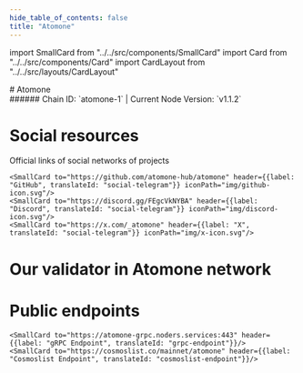 ```yaml
---
hide_table_of_contents: false
title: "Atomone"
---
```


import SmallCard from "../../src/components/SmallCard"
import Card from "../../src/components/Card"
import CardLayout from "../../src/layouts/CardLayout"

<div class="h1-with-icon icon-atomone">
# Atomone
</div>
###### Chain ID: `atomone-1` | Current Node Version: `v1.1.2`



# Social resources
Official links of social networks of projects

<CardLayout autoFitEnabled={false}>
    
    <SmallCard to="https://github.com/atomone-hub/atomone" header={{label: "GitHub", translateId: "social-telegram"}} iconPath="img/github-icon.svg"/>
    <SmallCard to="https://discord.gg/FEgcVkNYBA" header={{label: "Discord", translateId: "social-telegram"}} iconPath="img/discord-icon.svg"/>
    <SmallCard to="https://x.com/_atomone" header={{label: "X", translateId: "social-telegram"}} iconPath="img/x-icon.svg"/>
    
</CardLayout>

# Our validator in Atomone network

<CardLayout autoFitEnabled={true}>
    <Card
        to="https://ping.pub/atomone/staking/atonevaloper1f2r68y2htcmp4rfe2wfn9f3nvzh9xsq9y0vdyz"
        header={{
            label: "[NODERS]TEAM",
            translateId: "development-setup",
        }}
        body={{
            label: "Trusted blockchain validator",
        }}
        iconPath="img/kotlin-icon.svg"
    />
</CardLayout>

# Public endpoints 

<CardLayout autoFitEnabled={true}>
    <SmallCard to="https://atomone-rpc.noders.services" header={{label: "RPC Endpoint", translateId: "rpc-endpoint"}}/>
    <SmallCard to="https://atomone-api.noders.services" header={{label: "API Endpoint", translateId: "api-endpoint"}}/>
    
    <SmallCard to="https://atomone-grpc.noders.services:443" header={{label: "gRPC Endpoint", translateId: "grpc-endpoint"}}/>
    <SmallCard to="https://cosmoslist.co/mainnet/atomone" header={{label: "Cosmoslist Endpoint", translateId: "cosmoslist-endpoint"}}/>
</CardLayout>


